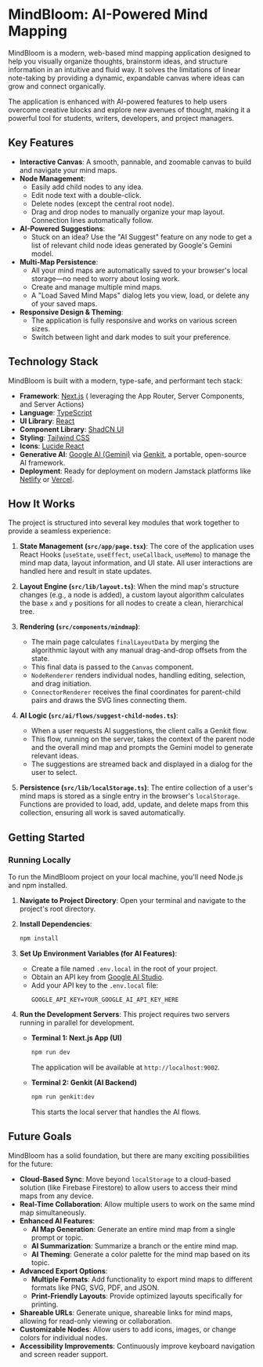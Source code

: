 # MindBloom: AI-Powered Mind Mapping

MindBloom is a modern, web-based mind mapping application designed to help you visually organize thoughts, brainstorm ideas, and structure information in an intuitive and fluid way. It solves the limitations of linear note-taking by providing a dynamic, expandable canvas where ideas can grow and connect organically.

The application is enhanced with AI-powered features to help users overcome creative blocks and explore new avenues of thought, making it a powerful tool for students, writers, developers, and project managers.

## Key Features

-   **Interactive Canvas**: A smooth, pannable, and zoomable canvas to build and navigate your mind maps.
-   **Node Management**:
    -   Easily add child nodes to any idea.
    -   Edit node text with a double-click.
    -   Delete nodes (except the central root node).
    -   Drag and drop nodes to manually organize your map layout. Connection lines automatically follow.
-   **AI-Powered Suggestions**:
    -   Stuck on an idea? Use the "AI Suggest" feature on any node to get a list of relevant child node ideas generated by Google's Gemini model.
-   **Multi-Map Persistence**:
    -   All your mind maps are automatically saved to your browser's local storage—no need to worry about losing work.
    -   Create and manage multiple mind maps.
    -   A "Load Saved Mind Maps" dialog lets you view, load, or delete any of your saved maps.
-   **Responsive Design & Theming**:
    -   The application is fully responsive and works on various screen sizes.
    -   Switch between light and dark modes to suit your preference.

## Technology Stack

MindBloom is built with a modern, type-safe, and performant tech stack:

-   **Framework**: [Next.js](https://nextjs.org/) ( leveraging the App Router, Server Components, and Server Actions)
-   **Language**: [TypeScript](https://www.typescriptlang.org/)
-   **UI Library**: [React](https://reactjs.org/)
-   **Component Library**: [ShadCN UI](https://ui.shadcn.com/)
-   **Styling**: [Tailwind CSS](https://tailwindcss.com/)
-   **Icons**: [Lucide React](https://lucide.dev/)
-   **Generative AI**: [Google AI (Gemini)](https://ai.google/) via [Genkit](https://firebase.google.com/docs/genkit), a portable, open-source AI framework.
-   **Deployment**: Ready for deployment on modern Jamstack platforms like [Netlify](https://www.netlify.com/) or [Vercel](https://vercel.com/).

## How It Works

The project is structured into several key modules that work together to provide a seamless experience:

1.  **State Management (`src/app/page.tsx`)**: The core of the application uses React Hooks (`useState`, `useEffect`, `useCallback`, `useMemo`) to manage the mind map data, layout information, and UI state. All user interactions are handled here and result in state updates.

2.  **Layout Engine (`src/lib/layout.ts`)**: When the mind map's structure changes (e.g., a node is added), a custom layout algorithm calculates the base `x` and `y` positions for all nodes to create a clean, hierarchical tree.

3.  **Rendering (`src/components/mindmap`)**:
    -   The main page calculates `finalLayoutData` by merging the algorithmic layout with any manual drag-and-drop offsets from the state.
    -   This final data is passed to the `Canvas` component.
    -   `NodeRenderer` renders individual nodes, handling editing, selection, and drag initiation.
    -   `ConnectorRenderer` receives the final coordinates for parent-child pairs and draws the SVG lines connecting them.

4.  **AI Logic (`src/ai/flows/suggest-child-nodes.ts`)**:
    -   When a user requests AI suggestions, the client calls a Genkit flow.
    -   This flow, running on the server, takes the context of the parent node and the overall mind map and prompts the Gemini model to generate relevant ideas.
    -   The suggestions are streamed back and displayed in a dialog for the user to select.

5.  **Persistence (`src/lib/localStorage.ts`)**: The entire collection of a user's mind maps is stored as a single entry in the browser's `localStorage`. Functions are provided to load, add, update, and delete maps from this collection, ensuring all work is saved automatically.

## Getting Started

### Running Locally

To run the MindBloom project on your local machine, you'll need Node.js and npm installed.

1.  **Navigate to Project Directory**:
    Open your terminal and navigate to the project's root directory.

2.  **Install Dependencies**:
    ```bash
    npm install
    ```

3.  **Set Up Environment Variables (for AI Features)**:
    -   Create a file named `.env.local` in the root of your project.
    -   Obtain an API key from [Google AI Studio](https://makersuite.google.com/).
    -   Add your API key to the `.env.local` file:
        ```
        GOOGLE_API_KEY=YOUR_GOOGLE_AI_API_KEY_HERE
        ```

4.  **Run the Development Servers**:
    This project requires two servers running in parallel for development.

    -   **Terminal 1: Next.js App (UI)**
        ```bash
        npm run dev
        ```
        The application will be available at `http://localhost:9002`.

    -   **Terminal 2: Genkit (AI Backend)**
        ```bash
        npm run genkit:dev
        ```
        This starts the local server that handles the AI flows.


## Future Goals

MindBloom has a solid foundation, but there are many exciting possibilities for the future:

-   **Cloud-Based Sync**: Move beyond `localStorage` to a cloud-based solution (like Firebase Firestore) to allow users to access their mind maps from any device.
-   **Real-Time Collaboration**: Allow multiple users to work on the same mind map simultaneously.
-   **Enhanced AI Features**:
    -   **AI Map Generation**: Generate an entire mind map from a single prompt or topic.
    -   **AI Summarization**: Summarize a branch or the entire mind map.
    -   **AI Theming**: Generate a color palette for the mind map based on its topic.
-   **Advanced Export Options**:
    -   **Multiple Formats**: Add functionality to export mind maps to different formats like PNG, SVG, PDF, and JSON.
    -   **Print-Friendly Layouts**: Provide optimized layouts specifically for printing.
-   **Shareable URLs**: Generate unique, shareable links for mind maps, allowing for read-only viewing or collaboration.
-   **Customizable Nodes**: Allow users to add icons, images, or change colors for individual nodes.
-   **Accessibility Improvements**: Continuously improve keyboard navigation and screen reader support.
